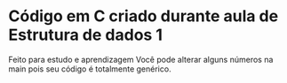 # Código em C criado durante aula de Estrutura de dados 1
Feito para estudo e aprendizagem
Você pode alterar alguns números na main pois seu código é totalmente genérico.
